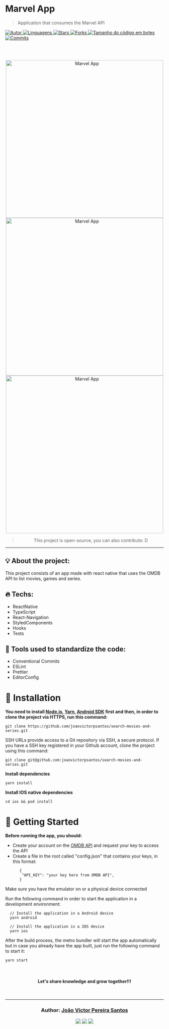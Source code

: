 # Marvel App

> Application that consumes the Marvel API

<a href="https://github.com/joaovictorpsantos">
<img alt="Autor" src="https://img.shields.io/badge/autor-JoãoVictorPereiraSantos-0E0E41?style=flat-square">
</a>

<a href="#">
<img alt="Linguagens" src="https://img.shields.io/github/languages/count/joaovictorpsantos/search-movies-and-series?color=0E0E41&style=flat-square">
</a>

<a href="https://github.com/joaovictorpsantos/search-movies-and-series/stargazers">
<img alt="Stars" src="https://img.shields.io/github/stars/joaovictorpsantos/search-movies-and-series?color=0E0E41&style=flat-square">
</a>

<a href="https://github.com/joaovictorpsantos/search-movies-and-series/network/members">
<img alt="Forks" src="https://img.shields.io/github/forks/joaovictorpsantos/search-movies-and-series?color=0E0E41&style=flat-square">
</a>

<a href="#">
<img alt="Tamanho do código em bytes" src="https://img.shields.io/github/languages/code-size/joaovictorpsantos/search-movies-and-series?color=0E0E41&style=flat-square">
</a>

<a href="https://github.com/joaovictorpsantos/social-app/commits/master">
<img alt="Commits" src="https://img.shields.io/github/last-commit/joaovictorpsantos/search-movies-and-series?color=0E0E41&style=flat-square">
</a>

<br/><br/>

<p align="center">
  <img src=".github/gif_1.gif" alt="Marvel App" border="0"  height="500" >
  <img src=".github/gif_2.gif" alt="Marvel App" border="0" height="500">
  <img src=".github/gif_3.gif" alt="Marvel App" border="0" height="500">
</p>

<blockquote align="center">
  This project is open-source, you can also contribute: D
</blockquote>

<hr/>

## 💡 About the project:

This project consists of an app made with react native that uses the OMDB API to list movies, games and series.

## 🔥 Techs:

- ReactNative
- TypeScript
- React-Navigation
- StyledComponents
- Hooks
- Tests

## 👀 Tools used to standardize the code:

- Conventional Commits
- ESLint
- Prettier
- EditorConfig

# :construction_worker: Installation

**You need to install [Node.js](https://nodejs.org/en/download/), [Yarn](https://yarnpkg.com/), [Android SDK](https://medium.com/surabayadev/setting-up-react-native-android-without-android-studio-35a496e1dfa3) first and then, in order to clone the project via HTTPS, run this command:**

`git clone https://github.com/joaovictorpsantos/search-movies-and-series.git`

SSH URLs provide access to a Git repository via SSH, a secure protocol. If you have a SSH key registered in your Github account, clone the project using this command:

`git clone git@github.com:joaovictorpsantos/search-movies-and-series.git`

**Install dependencies**

`yarn install`

**Install IOS native dependencies**

`cd ios && pod install`

# :runner: Getting Started

**Before running the app, you should:**

- Create your account on the [OMDB API](http://www.omdbapi.com/) and request your key to access the API
- Create a file in the root called "config.json" that contains your keys, in this format:
  ```
     {
      "API_KEY": "your key here from OMDB API",
     }
  ```

Make sure you have the emulator on or a physical device connected

Run the following command in order to start the application in a development environment:

```
  // Install the application in a Android device
  yarn android

  // Install the application in a IOS device
  yarn ios
```

After the build process, the metro bundler will start the app automatically but
in case you already have the app built, just run the following command to start it:

```
yarn start
```

<br/>

<h4 align="center">
  Let's share knowledge and grow together!!!
</h4>

<br/>

---

<h3 align="center">
Author: <a alt="João Victor Pereira Santos" href="https://github.com/joaovictorpsantos">João Victor Pereira Santos</a>
</h3>

<p align="center">

  <a alt="João Victor Pereira Santos Linkedin" href="https://www.linkedin.com/in/joao-victor-pereira-santos//">
    <img src="https://img.shields.io/badge/LinkedIn-Jo%C3%A3o%20Victor%20Pereira%20Santos-blue?logo=linkedin"/></a>
  <a alt="João Victor Pereira Santos GitHub" href="https://github.com/joaovictorpsantos">
  <img src="https://img.shields.io/badge/GitHub-joaovictorpsantos-lightgrey?logo=github"/></a>
 <a alt="João Victor Pereira Santos Twitter" href="https://twitter.com/_joaovictorps">
  <img src="https://img.shields.io/badge/Twitter-__joaovictorps-blue?logo=twitter"/></a>

</p>
